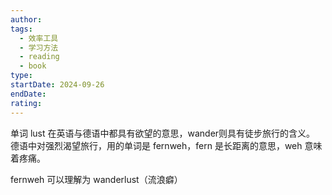 ```yaml
---
author: 
tags:
  - 效率工具
  - 学习方法
  - reading
  - book
type: 
startDate: 2024-09-26
endDate: 
rating: 
---
```




单词 lust 在英语与德语中都具有欲望的意思，wander则具有徒步旅行的含义。 
德语中对强烈渴望旅行，用的单词是 fernweh，fern 是长距离的意思，weh 意味着疼痛。

fernweh 可以理解为 wanderlust（流浪癖）






























